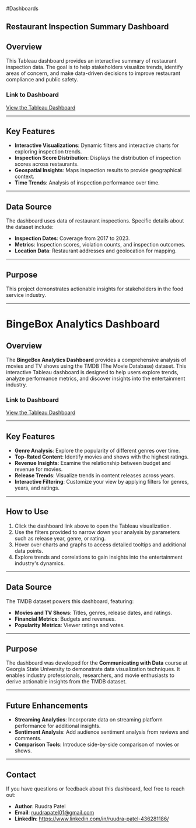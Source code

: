 #Dashboards

## Restaurant Inspection Summary Dashboard

## Overview

This Tableau dashboard provides an interactive summary of restaurant inspection data. The goal is to help stakeholders visualize trends, identify areas of concern, and make data-driven decisions to improve restaurant compliance and public safety.

### Link to Dashboard
[View the Tableau Dashboard](https://us-east-1.online.tableau.com/t/msa8030communicatingwithdata/views/RestaurantInspectionSummary/RestaurantDashboard?:origin=card_share_link&:embed=n)

---

## Key Features

- **Interactive Visualizations**: Dynamic filters and interactive charts for exploring inspection trends.
- **Inspection Score Distribution**: Displays the distribution of inspection scores across restaurants.
- **Geospatial Insights**: Maps inspection results to provide geographical context.
- **Time Trends**: Analysis of inspection performance over time.

---

## Data Source

The dashboard uses data of restaurant inspections. Specific details about the dataset include:
- **Inspection Dates**: Coverage from 2017 to 2023.
- **Metrics**: Inspection scores, violation counts, and inspection outcomes.
- **Location Data**: Restaurant addresses and geolocation for mapping.

---

## Purpose

This project demonstrates actionable insights for stakeholders in the food service industry.

---

# BingeBox Analytics Dashboard

## Overview

The **BingeBox Analytics Dashboard** provides a comprehensive analysis of movies and TV shows using the TMDB (The Movie Database) dataset. This interactive Tableau dashboard is designed to help users explore trends, analyze performance metrics, and discover insights into the entertainment industry.

### Link to Dashboard
[View the Tableau Dashboard](https://us-east-1.online.tableau.com/#/site/msa8030communicatingwithdata/workbooks/2124933?:origin=card_share_link)

---

## Key Features

- **Genre Analysis**: Explore the popularity of different genres over time.
- **Top-Rated Content**: Identify movies and shows with the highest ratings.
- **Revenue Insights**: Examine the relationship between budget and revenue for movies.
- **Release Trends**: Visualize trends in content releases across years.
- **Interactive Filtering**: Customize your view by applying filters for genres, years, and ratings.

---

## How to Use

1. Click the dashboard link above to open the Tableau visualization.
2. Use the filters provided to narrow down your analysis by parameters such as release year, genre, or rating.
3. Hover over charts and graphs to access detailed tooltips and additional data points.
4. Explore trends and correlations to gain insights into the entertainment industry's dynamics.

---

## Data Source

The TMDB dataset powers this dashboard, featuring:
- **Movies and TV Shows**: Titles, genres, release dates, and ratings.
- **Financial Metrics**: Budgets and revenues.
- **Popularity Metrics**: Viewer ratings and votes.

---

## Purpose

The dashboard was developed for the **Communicating with Data** course at Georgia State University to demonstrate data visualization techniques. It enables industry professionals, researchers, and movie enthusiasts to derive actionable insights from the TMDB dataset.

---

## Future Enhancements

- **Streaming Analytics**: Incorporate data on streaming platform performance for additional insights.
- **Sentiment Analysis**: Add audience sentiment analysis from reviews and comments.
- **Comparison Tools**: Introduce side-by-side comparison of movies or shows.

---

## Contact

If you have questions or feedback about this dashboard, feel free to reach out:

- **Author**: Ruudra Patel  
- **Email**: ruudrapatel01@gmail.com
- **LinkedIn**: https://www.linkedin.com/in/ruudra-patel-436281186/

